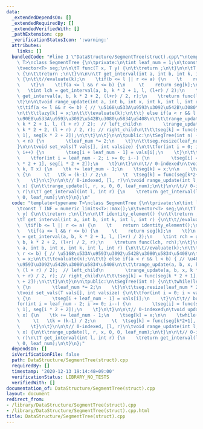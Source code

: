 ```yaml
---
data:
  _extendedDependsOn: []
  _extendedRequiredBy: []
  _extendedVerifiedWith: []
  _pathExtension: cpp
  _verificationStatusIcon: ':warning:'
  attributes:
    links: []
  bundledCode: "#line 1 \"DataStructure/SegmentTree(struct).cpp\"\ntemplate<typename\
    \ T>\nclass SegmentTree {\n\tprivate:\n\tint leaf_num = 1;\n\tconst T INF = numeric_limits<T>::max();\n\
    \tvector<T> seg;\n\n\tT func(T x, T y) {\n\t\treturn ;\n\t}\n\n\tT identity_element()\
    \ {\n\t\treturn ;\n\t}\n\n\n\tT get_interval(int a, int b, int k, int l, int r)\
    \ {\n\t\t//evaluate(k);\n    \tif(b <= l || r <= a) {\n    \t    return identity_element();\n\
    \    \t}\n    \tif(a <= l && r <= b) {\n     \t    return seg[k];\n    \t}\n \
    \   \tint lch = get_interval(a, b, k * 2 + 1, l, (l+r) / 2);\n    \tint rch =\
    \ get_interval(a, b, k * 2 + 2, (l+r) / 2, r);\n    \treturn func(lch, rch);\n\
    \t}\n\n\tvoid range_update(int a, int b, int x, int k, int l, int r) {\n\t\t//evaluate(k);\n\
    \t\tif(a <= l && r <= b) { // \u5168\u533A\u9593\u3092\u542B\u3080\u5834\u5408\
    \n\t\t\tlazy[k] = x;\n\t\t\tevaluate(k);\n\t\t} else if(a < r && l < b) { // \u4E00\
    \u90E8\u533A\u9593\u3092\u542B\u3080\u5834\u5408\n\t\t\trange_update(a, b, x,\
    \ k * 2 + 1, l, (l + r) / 2);  // left_child\n        \trange_update(a, b, x,\
    \ k * 2 + 2, (l + r) / 2, r); // right_child\n\t\t\tseg[k] = func(seg[k * 2 +\
    \ 1], seg[k * 2 + 2]);\n\t\t}\n\t}\n\n\tpublic:\n\tSegTree(int n) {\n\t\twhile(leaf_num\
    \ < n) {\n        \tleaf_num *= 2;\n    \t}\n\t\tseg.resize(leaf_num * 2);\n\t\
    }\n\n\tvoid set_vals(T vals[], int valsize) {\n\t\tfor(int i = 0; i < valsize;\
    \ i++) {\n        \tseg[i + leaf_num - 1] = vals[i];\n    \t}\n\t\t// build\n\
    \    \tfor(int i = leaf_num - 2; i >= 0; i--) {\n        \tseg[i] = func(seg[i\
    \ * 2 + 1], seg[i * 2 + 2]);\n    \t}\n\t}\n\n\t// 0-indexed\n\tvoid update(int\
    \ k, T x) {\n    \tk += leaf_num - 1;\n    \tseg[k] = x;\n\n    \twhile(k != 0)\
    \ {\n     \t   \tk = (k-1) / 2;\n      \t  \tseg[k] = func(seg[k*2+1], seg[k*2+2]);\n\
    \    \t}\n\t}\n\n\t// 0-indexed, [l, r)\n\tvoid range_update(int l, int r, int\
    \ x) {\n\t\trange_update(l, r, x, 0, 0, leaf_num);\n\t}\n\n\t// 0-indexed, [l,\
    \ r)\n\tT get_interval(int l, int r) {\n    \treturn get_interval(l, r - 1, 0,\
    \ 0, leaf_num);\n\t}\n};\n"
  code: "template<typename T>\nclass SegmentTree {\n\tprivate:\n\tint leaf_num = 1;\n\
    \tconst T INF = numeric_limits<T>::max();\n\tvector<T> seg;\n\n\tT func(T x, T\
    \ y) {\n\t\treturn ;\n\t}\n\n\tT identity_element() {\n\t\treturn ;\n\t}\n\n\n\
    \tT get_interval(int a, int b, int k, int l, int r) {\n\t\t//evaluate(k);\n  \
    \  \tif(b <= l || r <= a) {\n    \t    return identity_element();\n    \t}\n \
    \   \tif(a <= l && r <= b) {\n     \t    return seg[k];\n    \t}\n    \tint lch\
    \ = get_interval(a, b, k * 2 + 1, l, (l+r) / 2);\n    \tint rch = get_interval(a,\
    \ b, k * 2 + 2, (l+r) / 2, r);\n    \treturn func(lch, rch);\n\t}\n\n\tvoid range_update(int\
    \ a, int b, int x, int k, int l, int r) {\n\t\t//evaluate(k);\n\t\tif(a <= l &&\
    \ r <= b) { // \u5168\u533A\u9593\u3092\u542B\u3080\u5834\u5408\n\t\t\tlazy[k]\
    \ = x;\n\t\t\tevaluate(k);\n\t\t} else if(a < r && l < b) { // \u4E00\u90E8\u533A\
    \u9593\u3092\u542B\u3080\u5834\u5408\n\t\t\trange_update(a, b, x, k * 2 + 1, l,\
    \ (l + r) / 2);  // left_child\n        \trange_update(a, b, x, k * 2 + 2, (l\
    \ + r) / 2, r); // right_child\n\t\t\tseg[k] = func(seg[k * 2 + 1], seg[k * 2\
    \ + 2]);\n\t\t}\n\t}\n\n\tpublic:\n\tSegTree(int n) {\n\t\twhile(leaf_num < n)\
    \ {\n        \tleaf_num *= 2;\n    \t}\n\t\tseg.resize(leaf_num * 2);\n\t}\n\n\
    \tvoid set_vals(T vals[], int valsize) {\n\t\tfor(int i = 0; i < valsize; i++)\
    \ {\n        \tseg[i + leaf_num - 1] = vals[i];\n    \t}\n\t\t// build\n    \t\
    for(int i = leaf_num - 2; i >= 0; i--) {\n        \tseg[i] = func(seg[i * 2 +\
    \ 1], seg[i * 2 + 2]);\n    \t}\n\t}\n\n\t// 0-indexed\n\tvoid update(int k, T\
    \ x) {\n    \tk += leaf_num - 1;\n    \tseg[k] = x;\n\n    \twhile(k != 0) {\n\
    \     \t   \tk = (k-1) / 2;\n      \t  \tseg[k] = func(seg[k*2+1], seg[k*2+2]);\n\
    \    \t}\n\t}\n\n\t// 0-indexed, [l, r)\n\tvoid range_update(int l, int r, int\
    \ x) {\n\t\trange_update(l, r, x, 0, 0, leaf_num);\n\t}\n\n\t// 0-indexed, [l,\
    \ r)\n\tT get_interval(int l, int r) {\n    \treturn get_interval(l, r - 1, 0,\
    \ 0, leaf_num);\n\t}\n};"
  dependsOn: []
  isVerificationFile: false
  path: DataStructure/SegmentTree(struct).cpp
  requiredBy: []
  timestamp: '2020-12-13 19:14:48+09:00'
  verificationStatus: LIBRARY_NO_TESTS
  verifiedWith: []
documentation_of: DataStructure/SegmentTree(struct).cpp
layout: document
redirect_from:
- /library/DataStructure/SegmentTree(struct).cpp
- /library/DataStructure/SegmentTree(struct).cpp.html
title: DataStructure/SegmentTree(struct).cpp
---
```

